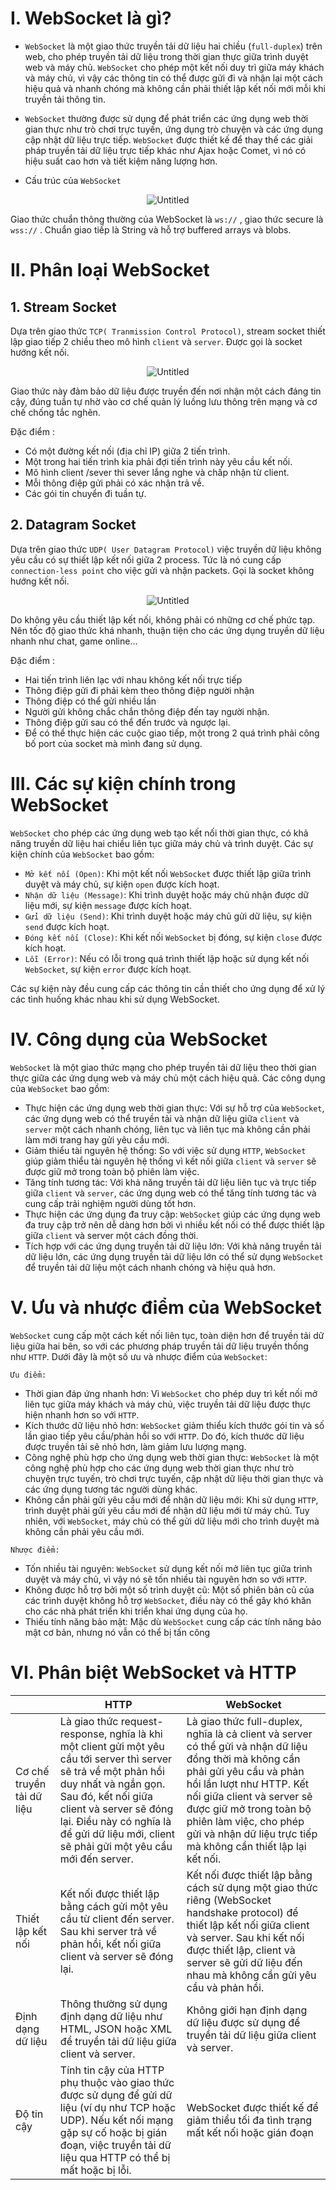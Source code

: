 # **I. WebSocket là gì?**
- `WebSocket` là một giao thức truyền tải dữ liệu hai chiều (`full-duplex`) trên web, cho phép truyền tải dữ liệu trong thời gian thực giữa trình duyệt web và máy chủ. `WebSocket` cho phép một kết nối duy trì giữa máy khách và máy chủ, vì vậy các thông tin có thể được gửi đi và nhận lại một cách hiệu quả và nhanh chóng mà không cần phải thiết lập kết nối mới mỗi khi truyền tải thông tin.

- `WebSocket` thường được sử dụng để phát triển các ứng dụng web thời gian thực như trò chơi trực tuyến, ứng dụng trò chuyện và các ứng dụng cập nhật dữ liệu trực tiếp. `WebSocket` được thiết kế để thay thế các giải pháp truyền tải dữ liệu trực tiếp khác như Ajax hoặc Comet, vì nó có hiệu suất cao hơn và tiết kiệm năng lượng hơn.

- Cấu trúc của `WebSocket`
  
<div style='text-align: center;'>

![Untitled](/Picture/WebSocketDiagram.png)

</div>

Giao thức chuẩn thông thường của WebSocket là `ws://` , giao thức secure là `wss://` . Chuẩn giao tiếp là String và hỗ trợ buffered arrays và blobs.

# **II. Phân loại WebSocket**

## **1. Stream Socket**
Dựa trên giao thức `TCP( Tranmission Control Protocol)`, stream socket thiết lập giao tiếp 2 chiều theo mô hình `client` và `server`. Được gọi là socket hướng kết nối.

<div style='text-align: center;'>

![Untitled](/Picture/StreamSocket.png)

</div>

Giao thức này đảm bảo dữ liệu được truyền đến nơi nhận một cách đáng tin cậy, đúng tuần tự nhờ vào cơ chế quản lý luồng lưu thông trên mạng và cơ chế chống tắc nghẽn.

Đặc điểm :
 - Có một đường kết nối (địa chỉ IP) giữa 2 tiến trình.
 - Một trong hai tiến trình kia phải đợi tiến trình này yêu cầu kết nối.
 - Mô hình client /sever thì sever lắng nghe và chấp nhận từ client.
 - Mỗi thông điệp gửi phải có xác nhận trả về.
 - Các gói tin chuyển đi tuần tự.

## **2. Datagram Socket**
Dựa trên giao thức `UDP( User Datagram Protocol)` việc truyền dữ liệu không yêu cầu có sự thiết lập kết nối giữa 2 process. Tức là nó cung cấp `connection-less point` cho việc gửi và nhận packets. Gọi là socket không hướng kết nối.

<div style='text-align: center;'>

![Untitled](/Picture/DatagramSocket.png)

</div>

Do không yêu cầu thiết lập kết nối, không phải có những cơ chế phức tạp. Nên tốc độ giao thức khá nhanh, thuận tiện cho các ứng dụng truyền dữ liệu nhanh như chat, game online…

Đặc điểm :
 - Hai tiến trình liên lạc với nhau không kết nối trực tiếp
 - Thông điệp gửi đi phải kèm theo thông điệp người nhận
 - Thông điệp có thể gửi nhiều lần
 - Người gửi không chắc chắn thông điệp đến tay người nhận.
 - Thông điệp gửi sau có thể đến trước và ngược lại.
 - Để có thể thực hiện các cuộc giao tiếp, một trong 2 quá trình phải công bố port của socket mà mình đang sử dụng.
# **III. Các sự kiện chính trong WebSocket**
`WebSocket` cho phép các ứng dụng web tạo kết nối thời gian thực, có khả năng truyền dữ liệu hai chiều liên tục giữa máy chủ và trình duyệt. Các sự kiện chính của `WebSocket` bao gồm:

- `Mở kết nối (Open)`: Khi một kết nối `WebSocket` được thiết lập giữa trình duyệt và máy chủ, sự kiện `open` được kích hoạt.
- `Nhận dữ liệu (Message)`: Khi trình duyệt hoặc máy chủ nhận được dữ liệu mới, sự kiện `message` được kích hoạt.
- `Gửi dữ liệu (Send)`: Khi trình duyệt hoặc máy chủ gửi dữ liệu, sự kiện `send` được kích hoạt.
- `Đóng kết nối (Close)`: Khi kết nối `WebSocket` bị đóng, sự kiện `close` được kích hoạt.
- `Lỗi (Error)`: Nếu có lỗi trong quá trình thiết lập hoặc sử dụng kết nối `WebSocket`, sự kiện `error` được kích hoạt.
  
Các sự kiện này đều cung cấp các thông tin cần thiết cho ứng dụng để xử lý các tình huống khác nhau khi sử dụng WebSocket.
# **IV. Công dụng của WebSocket**
`WebSocket` là một giao thức mạng cho phép truyền tải dữ liệu theo thời gian thực giữa các ứng dụng web và máy chủ một cách hiệu quả. Các công dụng của `WebSocket` bao gồm:

 - Thực hiện các ứng dụng web thời gian thực: Với sự hỗ trợ của `WebSocket`, các ứng dụng web có thể truyền tải và nhận dữ liệu giữa `client` và `server` một cách nhanh chóng, liên tục và liên tục mà không cần phải làm mới trang hay gửi yêu cầu mới.
 - Giảm thiểu tài nguyên hệ thống: So với việc sử dụng `HTTP`, `WebSocket` giúp giảm thiểu tài nguyên hệ thống vì kết nối giữa `client` và `server` sẽ được giữ mở trong toàn bộ phiên làm việc.
 - Tăng tính tương tác: Với khả năng truyền tải dữ liệu liên tục và trực tiếp giữa `client` và `server`, các ứng dụng web có thể tăng tính tương tác và cung cấp trải nghiệm người dùng tốt hơn.
 - Thực hiện các ứng dụng đa truy cập: `WebSocket` giúp các ứng dụng web đa truy cập trở nên dễ dàng hơn bởi vì nhiều kết nối có thể được thiết lập giữa `client` và server một cách đồng thời.
 - Tích hợp với các ứng dụng truyền tải dữ liệu lớn: Với khả năng truyền tải dữ liệu lớn, các ứng dụng truyền tải dữ liệu lớn có thể sử dụng `WebSocket` để truyền tải dữ liệu một cách nhanh chóng và hiệu quả hơn.
# **V. Ưu và nhược điểm của WebSocket**
`WebSocket` cung cấp một cách kết nối liên tục, toàn diện hơn để truyền tải dữ liệu giữa hai bên, so với các phương pháp truyền tải dữ liệu truyền thống như `HTTP`. Dưới đây là một số ưu và nhược điểm của `WebSocket`:

`Ưu điểm:`
 - Thời gian đáp ứng nhanh hơn: Vì `WebSocket` cho phép duy trì kết nối mở liên tục giữa máy khách và máy chủ, việc truyền tải dữ liệu được thực hiện nhanh hơn so với `HTTP`.
 - Kích thước dữ liệu nhỏ hơn: `WebSocket` giảm thiểu kích thước gói tin và số lần giao tiếp yêu cầu/phản hồi so với `HTTP`. Do đó, kích thước dữ liệu được truyền tải sẽ nhỏ hơn, làm giảm lưu lượng mạng.
 - Công nghệ phù hợp cho ứng dụng web thời gian thực: `WebSocket` là một công nghệ phù hợp cho các ứng dụng web thời gian thực như trò chuyện trực tuyến, trò chơi trực tuyến, cập nhật dữ liệu thời gian thực và các ứng dụng tương tác người dùng khác.
 - Không cần phải gửi yêu cầu mới để nhận dữ liệu mới: Khi sử dụng `HTTP`, trình duyệt phải gửi yêu cầu mới để nhận dữ liệu mới từ máy chủ. Tuy nhiên, với `WebSocket`, máy chủ có thể gửi dữ liệu mới cho trình duyệt mà không cần phải yêu cầu mới.

`Nhược điểm:`
 - Tốn nhiều tài nguyên: `WebSocket` sử dụng kết nối mở liên tục giữa trình duyệt và máy chủ, vì vậy nó sẽ tốn nhiều tài nguyên hơn so với `HTTP`.
 - Không được hỗ trợ bởi một số trình duyệt cũ: Một số phiên bản cũ của các trình duyệt không hỗ trợ `WebSocket`, điều này có thể gây khó khăn cho các nhà phát triển khi triển khai ứng dụng của họ.
 - Thiếu tính năng bảo mật: Mặc dù `WebSocket` cung cấp các tính năng bảo mật cơ bản, nhưng nó vẫn có thể bị tấn công
# **VI. Phân biệt WebSocket và HTTP**

|                           | HTTP                                                                                                                                                                                                                                                                                 | WebSocket                                                                                                                                                                                                                                                                                                      |
| ------------------------- | ------------------------------------------------------------------------------------------------------------------------------------------------------------------------------------------------------------------------------------------------------------------------------------ | -------------------------------------------------------------------------------------------------------------------------------------------------------------------------------------------------------------------------------------------------------------------------------------------------------------- |
| Cơ chế truyền tải dữ liệu | Là giao thức request-response, nghĩa là khi một client gửi một yêu cầu tới server thì server sẽ trả về một phản hồi duy nhất và ngắn gọn. Sau đó, kết nối giữa client và server sẽ đóng lại. Điều này có nghĩa là để gửi dữ liệu mới, client sẽ phải gửi một yêu cầu mới đến server. | Là giao thức full-duplex, nghĩa là cả client và server có thể gửi và nhận dữ liệu đồng thời mà không cần phải gửi yêu cầu và phản hồi lần lượt như HTTP. Kết nối giữa client và server sẽ được giữ mở trong toàn bộ phiên làm việc, cho phép gửi và nhận dữ liệu trực tiếp mà không cần thiết lập lại kết nối. |
| Thiết lập kết nối         | Kết nối được thiết lập bằng cách gửi một yêu cầu từ client đến server. Sau khi server trả về phản hồi, kết nối giữa client và server sẽ đóng lại.                                                                                                                                    | Kết nối được thiết lập bằng cách sử dụng một giao thức riêng (WebSocket handshake protocol) để thiết lập kết nối giữa client và server. Sau khi kết nối được thiết lập, client và server sẽ gửi dữ liệu đến nhau mà không cần gửi yêu cầu và phản hồi.                                                         |
| Định dạng dữ liệu         | Thông thường sử dụng định dạng dữ liệu như HTML, JSON hoặc XML để truyền tải dữ liệu giữa client và server.                                                                                                                                                                          | Không giới hạn định dạng dữ liệu được sử dụng để truyền tải dữ liệu giữa client và server.                                                                                                                                                                                                                     |
| Độ tin cậy                | Tính tin cậy của HTTP phụ thuộc vào giao thức được sử dụng để gửi dữ liệu (ví dụ như TCP hoặc UDP). Nếu kết nối mạng gặp sự cố hoặc bị gián đoạn, việc truyền tải dữ liệu qua HTTP có thể bị mất hoặc bị lỗi.                                                                        | WebSocket được thiết kế để giảm thiểu tối đa tình trạng mất kết nối hoặc gián đoạn                                                                                                                                                                                                                             |


